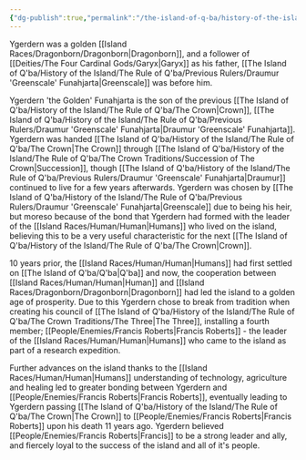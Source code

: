 ```yaml
---
{"dg-publish":true,"permalink":"/the-island-of-q-ba/history-of-the-island/the-rule-of-q-ba/previous-rulers/ygerdern-the-golden-funahjarta/"}
---
```


Ygerdern was a golden [[Island Races/Dragonborn/Dragonborn\|Dragonborn]], and a follower of [[Deities/The Four Cardinal Gods/Garyx\|Garyx]] as his father, [[The Island of Q'ba/History of the Island/The Rule of Q'ba/Previous Rulers/Draumur 'Greenscale' Funahjarta\|Greenscale]] was before him. 

Ygerdern 'the Golden' Funahjarta is the son of the previous [[The Island of Q'ba/History of the Island/The Rule of Q'ba/The Crown\|Crown]], [[The Island of Q'ba/History of the Island/The Rule of Q'ba/Previous Rulers/Draumur 'Greenscale' Funahjarta\|Draumur 'Greenscale' Funahjarta]]. Ygerdern was handed [[The Island of Q'ba/History of the Island/The Rule of Q'ba/The Crown\|The Crown]] through [[The Island of Q'ba/History of the Island/The Rule of Q'ba/The Crown Traditions/Succession of The Crown\|Succession]], though [[The Island of Q'ba/History of the Island/The Rule of Q'ba/Previous Rulers/Draumur 'Greenscale' Funahjarta\|Draumur]] continued to live for a few years afterwards. Ygerdern was chosen by [[The Island of Q'ba/History of the Island/The Rule of Q'ba/Previous Rulers/Draumur 'Greenscale' Funahjarta\|Greenscale]] due to being his heir, but moreso because of the bond that Ygerdern had formed with the leader of the [[Island Races/Human/Human\|Humans]] who lived on the island, believing this to be a very useful characteristic for the next [[The Island of Q'ba/History of the Island/The Rule of Q'ba/The Crown\|Crown]].

10 years prior, the [[Island Races/Human/Human\|Humans]] had first settled on [[The Island of Q'ba/Q'ba\|Q'ba]] and now, the cooperation between [[Island Races/Human/Human\|Human]] and [[Island Races/Dragonborn/Dragonborn\|Dragonborn]] had led the island to a golden age of prosperity. Due to this Ygerdern chose to break from tradition when creating his council of [[The Island of Q'ba/History of the Island/The Rule of Q'ba/The Crown Traditions/The Three\|The Three]], installing a fourth member; [[People/Enemies/Francis Roberts\|Francis Roberts]] - the leader of the [[Island Races/Human/Human\|Humans]] who came to the island as part of a research expedition. 

Further advances on the island thanks to the [[Island Races/Human/Human\|Humans]] understanding of technology, agriculture and healing led to greater bonding between Ygerdern and [[People/Enemies/Francis Roberts\|Francis Roberts]], eventually leading to Ygerdern passing [[The Island of Q'ba/History of the Island/The Rule of Q'ba/The Crown\|The Crown]] to [[People/Enemies/Francis Roberts\|Francis Roberts]] upon his death 11 years ago. Ygerdern believed [[People/Enemies/Francis Roberts\|Francis]] to be a strong leader and ally, and fiercely loyal to the success of the island and all of it's people. 
